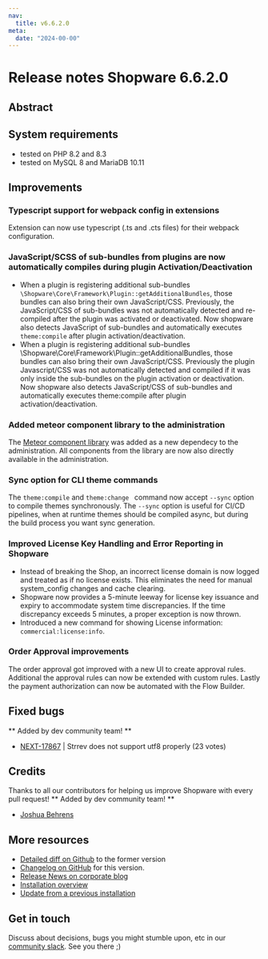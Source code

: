 ```yaml
---
nav:
  title: v6.6.2.0
meta:
  date: "2024-00-00"
---
```

# Release notes Shopware 6.6.2.0

## Abstract



## System requirements

* tested on PHP 8.2 and 8.3
* tested on MySQL 8 and MariaDB 10.11

## Improvements

### Typescript support for webpack config in extensions

Extension can now use typescript (.ts and .cts files) for their webpack configuration.

### JavaScript/SCSS of sub-bundles from plugins are now automatically compiles during plugin Activation/Deactivation

* When a plugin is registering additional sub-bundles `\Shopware\Core\Framework\Plugin::getAdditionalBundles`, those bundles can also bring their own JavaScript/CSS. Previously, the JavaScript/CSS of sub-bundles was not automatically detected and re-compiled after the plugin was activated or deactivated. Now shopware also detects JavaScript of sub-bundles and automatically executes `theme:compile` after plugin activation/deactivation.
* When a plugin is registering additional sub-bundles \Shopware\Core\Framework\Plugin::getAdditionalBundles, those bundles can also bring their own JavaScript/CSS. Previously the plugin Javascript/CSS was not automatically detected and compiled if it was only inside the sub-bundles on the plugin activation or deactivation. Now shopware also detects JavaScript/CSS of sub-bundles and automatically executes theme:compile after plugin activation/deactivation.

### Added meteor component library to the administration

The [Meteor component library](https://shopware.design/meteor-components/) was added as a new dependecy to the administration.
All components from the library are now also directly available in the administration.

### Sync option for CLI theme commands

The `theme:compile` and `theme:change ` command now accept `--sync` option to compile themes synchronously. The `--sync` option is useful for CI/CD pipelines, when at runtime themes should be compiled async, but during the build process you want sync generation.

### Improved License Key Handling and Error Reporting in Shopware

* Instead of breaking the Shop, an incorrect license domain is now logged and treated as if no license exists. This eliminates the need for manual system_config changes and cache clearing.
* Shopware now provides a 5-minute leeway for license key issuance and expiry to accommodate system time discrepancies. If the time discrepancy exceeds 5 minutes, a proper exception is now thrown.
* Introduced a new command for showing License information: `commercial:license:info`.

### Order Approval improvements

The order approval got improved with a new UI to create approval rules. Additional the approval rules can now be extended with custom rules.
Lastly the payment authorization can now be automated with the Flow Builder.

## Fixed bugs

** Added by dev community team! **
* [NEXT-17867](https://issues.shopware.com/issues/NEXT-17867) | Strrev does not support utf8 properly (23 votes)

## Credits

Thanks to all our contributors for helping us improve Shopware with every pull request!
** Added by dev community team! **
* [Joshua Behrens](https://github.com/JoshuaBehrens)


## More resources

* [Detailed diff on Github](https://github.com/shopware/shopware/compare/v6.6.1.x...v6.6.2.0) to the former version
* [Changelog on GitHub](https://github.com/shopware/shopware/blob/v6.6.2.0/CHANGELOG.md) for this version.
* [Release News on corporate blog](https://www.shopware.com/en/news/shopware-6-release-news-may-2024/)
* [Installation overview](https://developer.shopware.com/docs/guides/installation/)
* [Update from a previous installation](https://developer.shopware.com/docs/guides/installation/template.html#update-shopware)

## Get in touch

Discuss about decisions, bugs you might stumble upon, etc in our [community slack](https://slack.shopware.com). See you there ;)
